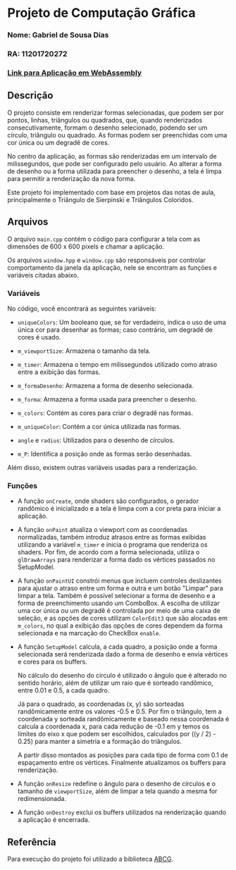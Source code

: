 # Projeto de Computação Gráfica

### Nome: Gabriel de Sousa Dias
### RA: 11201720272

### [Link para Aplicação em WebAssembly](https://sdias22.github.io/CG_3Q23_Ativ1/)

## Descrição

O projeto consiste em renderizar formas selecionadas, que podem ser por pontos, linhas, triângulos ou quadrados, que, quando renderizados consecutivamente, formam o desenho selecionado, podendo ser um círculo, triângulo ou quadrado. As formas podem ser preenchidas com uma cor única ou um degradê de cores.

No centro da aplicação, as formas são renderizadas em um intervalo de milissegundos, que pode ser configurado pelo usuário. Ao alterar a forma de desenho ou a forma utilizada para preencher o desenho, a tela é limpa para permitir a renderização da nova forma.

Este projeto foi implementado com base em projetos das notas de aula, principalmente o Triângulo de Sierpinski e Triângulos Coloridos.

## Arquivos

O arquivo `main.cpp` contém o código para configurar a tela com as dimensões de 600 x 600 pixels e chamar a aplicação.

Os arquivos `window.hpp` e `window.cpp` são responsáveis por controlar comportamento da janela da aplicação, nele se encontram as funções e variáveis citadas abaixo. 

### Variáveis

No código, você encontrará as seguintes variáveis:

- `uniqueColors`: Um booleano que, se for verdadeiro, indica o uso de uma única cor para desenhar as formas; caso contrário, um degradê de cores é usado.

- `m_viewportSize`: Armazena o tamanho da tela.

- `m_timer`: Armazena o tempo em milissegundos utilizado como atraso entre a exibição das formas.

- `m_formaDesenho`: Armazena a forma de desenho selecionada.

- `m_forma`: Armazena a forma usada para preencher o desenho.

- `m_colors`: Contém as cores para criar o degradê nas formas.

- `m_uniqueColor`: Contém a cor única utilizada nas formas.

- `angle` e `radius`: Utilizados para o desenho de círculos.

- `m_P`: Identifica a posição onde as formas serão desenhadas.

Além disso, existem outras variáveis usadas para a renderização.

### Funções

- A função `onCreate`, onde shaders são configurados, o gerador randômico é inicializado e a tela é limpa com a cor preta para iniciar a aplicação.

- A função `onPaint` atualiza o viewport com as coordenadas normalizadas, também introduz atrasos entre as formas exibidas utilizando a variável `m_timer` e inicia o programa que renderiza os shaders. Por fim, de acordo com a forma selecionada, utiliza o `glDrawArrays` para renderizar a forma dado os vértices passados no SetupModel.

- A função `onPaintUI` constrói menus que incluem controles deslizantes para ajustar o atraso entre um forma e outra e um botão "Limpar" para limpar a tela. Também é possível selecionar a forma de desenho e a forma de preenchimento usando um ComboBox. A escolha de utilizar uma cor única ou um degradê é controlada por meio de uma caixa de seleção, e as opções de cores utilizam `ColorEdit3` que são alocadas em `m_colors`, no qual a exibição das opções de cores dependem da forma selecionada e na marcação do CheckBox `enable`.

- A função `SetupModel` calcula, a cada quadro, a posição onde a forma selecionada será renderizada dado a forma de desenho e envia vértices e cores para os buffers.

  No cálculo do desenho do circulo é utilizado o ângulo que é alterado no sentido horário, além de utilizar um raio que é sorteado randômico, entre 0.01 e 0.5, a cada quadro.

  Já para o quadrado, as coordenadas (x, y) são sorteadas randômicamente entre os valores -0.5 e 0.5. Por fim o triângulo, tem a coordenada y sorteada randômicamente e baseado nessa coordenada é calcula a coordenada x, para cada redução de -0.1 em y temos os limites do eixo x que podem ser escolhidos, calculados por ((y / 2) - 0.25) para manter a simetria e a formação do triângulos.

  A partir disso montados as posições para cada tipo de forma com 0.1 de espaçamento entre os vértices. Finalmente atualizamos os buffers para renderização.

- A função `onResize` redefine o ângulo para o desenho de círculos e o tamanho de `viewportSize`, além de limpar a tela quando a mesma for redimensionada.

- A função `onDestroy` exclui os buffers utilizados na renderização quando a aplicação é encerrada.

## Referência

Para execução do projeto foi utilizado a biblioteca [ABCG](https://github.com/hbatagelo/abcg).
